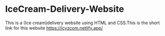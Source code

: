 # IceCream-Delivery-Website
This is a (Ice cream)delivery website using HTML and CSS.This is the short link for this website https://icyzcom.netlify.app/

